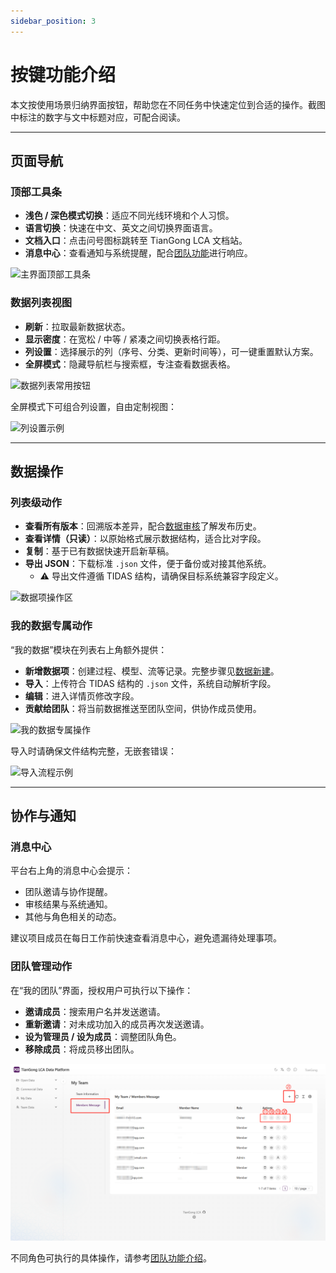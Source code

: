 ```yaml
---
sidebar_position: 3
---
```


# 按键功能介绍

本文按使用场景归纳界面按钮，帮助您在不同任务中快速定位到合适的操作。截图中标注的数字与文中标题对应，可配合阅读。

---

## 页面导航

### 顶部工具条

- **浅色 / 深色模式切换**：适应不同光线环境和个人习惯。  
- **语言切换**：快速在中文、英文之间切换界面语言。  
- **文档入口**：点击问号图标跳转至 TianGong LCA 文档站。  
- **消息中心**：查看通知与系统提醒，配合[团队功能](./team-function)进行响应。

![主界面顶部工具条](img/main-page-buttons.png)

### 数据列表视图

- **刷新**：拉取最新数据状态。  
- **显示密度**：在宽松 / 中等 / 紧凑之间切换表格行距。  
- **列设置**：选择展示的列（序号、分类、更新时间等），可一键重置默认方案。  
- **全屏模式**：隐藏导航栏与搜索框，专注查看数据表格。

![数据列表常用按钮](img/page-button-1.png)

全屏模式下可组合列设置，自由定制视图：

![列设置示例](img/filter-column-data.png)

---

## 数据操作

### 列表级动作

- **查看所有版本**：回溯版本差异，配合[数据审核](./data-review)了解发布历史。  
- **查看详情（只读）**：以原始格式展示数据结构，适合比对字段。  
- **复制**：基于已有数据快速开启新草稿。  
- **导出 JSON**：下载标准 `.json` 文件，便于备份或对接其他系统。  
  - ⚠️ 导出文件遵循 TIDAS 结构，请确保目标系统兼容字段定义。

![数据项操作区](img/page-button-2.png)

### 我的数据专属动作

“我的数据”模块在列表右上角额外提供：

- **新增数据项**：创建过程、模型、流等记录。完整步骤见[数据新建](./create-my-data)。  
- **导入**：上传符合 TIDAS 结构的 `.json` 文件，系统自动解析字段。  
- **编辑**：进入详情页修改字段。  
- **贡献给团队**：将当前数据推送至团队空间，供协作成员使用。

![我的数据专属操作](img/page-button-3.png)

导入时请确保文件结构完整，无嵌套错误：

![导入流程示例](img/import.png)

---

## 协作与通知

### 消息中心

平台右上角的消息中心会提示：

- 团队邀请与协作提醒。  
- 审核结果与系统通知。  
- 其他与角色相关的动态。  

建议项目成员在每日工作前快速查看消息中心，避免遗漏待处理事项。

### 团队管理动作

在“我的团队”界面，授权用户可执行以下操作：

- **邀请成员**：搜索用户名并发送邀请。  
- **重新邀请**：对未成功加入的成员再次发送邀请。  
- **设为管理员 / 设为成员**：调整团队角色。  
- **移除成员**：将成员移出团队。

![团队管理按钮](img/members%20-message-actions.png)

不同角色可执行的具体操作，请参考[团队功能介绍](./team-function#权限矩阵与常见操作)。
